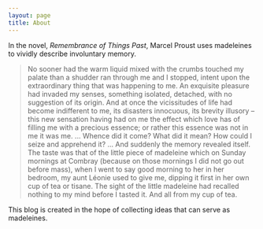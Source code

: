 ```yaml
---
layout: page
title: About
---
```


In the novel, *Remembrance of Things Past*, Marcel Proust uses madeleines to vividly describe involuntary memory.

> No sooner had the warm liquid mixed with the crumbs touched my palate than a shudder ran through me and I stopped, intent upon the extraordinary thing that was happening to me. An exquisite pleasure had invaded my senses, something isolated, detached, with no suggestion of its origin. And at once the vicissitudes of life had become indifferent to me, its disasters innocuous, its brevity illusory – this new sensation having had on me the effect which love has of filling me with a precious essence; or rather this essence was not in me it was me. ... Whence did it come? What did it mean? How could I seize and apprehend it? ... And suddenly the memory revealed itself. The taste was that of the little piece of madeleine which on Sunday mornings at Combray (because on those mornings I did not go out before mass), when I went to say good morning to her in her bedroom, my aunt Léonie used to give me, dipping it first in her own cup of tea or tisane. The sight of the little madeleine had recalled nothing to my mind before I tasted it. And all from my cup of tea.

This blog is created in the hope of collecting ideas that can serve as madeleines.
